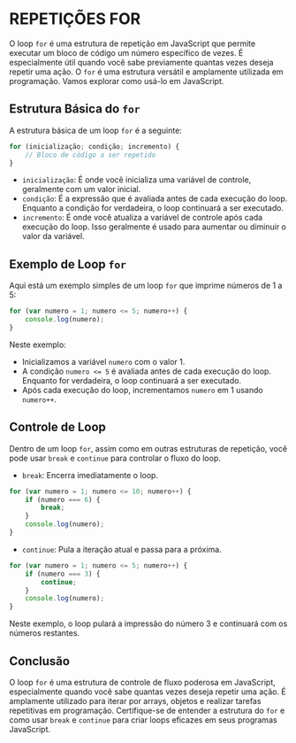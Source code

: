 # REPETIÇÕES FOR
O loop `for` é uma estrutura de repetição em JavaScript que permite executar um bloco de código um número específico de vezes. É especialmente útil quando você sabe previamente quantas vezes deseja repetir uma ação. O `for` é uma estrutura versátil e amplamente utilizada em programação. Vamos explorar como usá-lo em JavaScript.

## Estrutura Básica do `for`

A estrutura básica de um loop `for` é a seguinte:

```javascript
for (inicialização; condição; incremento) {
    // Bloco de código a ser repetido
}
```

- `inicialização`: É onde você inicializa uma variável de controle, geralmente com um valor inicial.
- `condição`: É a expressão que é avaliada antes de cada execução do loop. Enquanto a condição for verdadeira, o loop continuará a ser executado.
- `incremento`: É onde você atualiza a variável de controle após cada execução do loop. Isso geralmente é usado para aumentar ou diminuir o valor da variável.

## Exemplo de Loop `for`

Aqui está um exemplo simples de um loop `for` que imprime números de 1 a 5:

```javascript
for (var numero = 1; numero <= 5; numero++) {
    console.log(numero);
}
```

Neste exemplo:

- Inicializamos a variável `numero` com o valor 1.
- A condição `numero <= 5` é avaliada antes de cada execução do loop. Enquanto for verdadeira, o loop continuará a ser executado.
- Após cada execução do loop, incrementamos `numero` em 1 usando `numero++`.

## Controle de Loop

Dentro de um loop `for`, assim como em outras estruturas de repetição, você pode usar `break` e `continue` para controlar o fluxo do loop.

- `break`: Encerra imediatamente o loop.

```javascript
for (var numero = 1; numero <= 10; numero++) {
    if (numero === 6) {
        break;
    }
    console.log(numero);
}
```

- `continue`: Pula a iteração atual e passa para a próxima.

```javascript
for (var numero = 1; numero <= 5; numero++) {
    if (numero === 3) {
        continue;
    }
    console.log(numero);
}
```

Neste exemplo, o loop pulará a impressão do número 3 e continuará com os números restantes.

## Conclusão

O loop `for` é uma estrutura de controle de fluxo poderosa em JavaScript, especialmente quando você sabe quantas vezes deseja repetir uma ação. É amplamente utilizado para iterar por arrays, objetos e realizar tarefas repetitivas em programação. Certifique-se de entender a estrutura do `for` e como usar `break` e `continue` para criar loops eficazes em seus programas JavaScript.